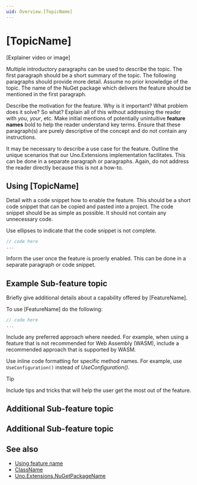 ```yaml
---
uid: Overview.[TopicName]
---
```


# [TopicName]

[Explainer video or image]

Multiple introductory paragraphs can be used to describe the topic. The first paragraph should be a short summary of the topic. The following paragraphs should provide more detail. Assume no prior knowledge of the topic. The name of the NuGet package which delivers the feature should be mentioned in the first paragraph.

Describe the motivation for the feature. Why is it important? What problem does it solve? So what? Explain all of this without addressing the reader with _you_, _your_, etc. Make initial mentions of potentially unintuitive **feature names** bold to help the reader understand key terms. Ensure that these paragraph(s) are purely descriptive of the concept and do not contain any instructions.

It may be necessary to describe a use case for the feature. Outline the unique scenarios that our Uno.Extensions implementation facilitates. This can be done in a separate paragraph or paragraphs. Again, do not address the reader directly because this is not a how-to.

## Using [TopicName]

Detail with a code snippet how to enable the feature. This should be a short code snippet that can be copied and pasted into a project. The code snippet should be as simple as possible. It should not contain any unnecessary code.

Use ellipses to indicate that the code snippet is not complete.

```csharp
// code here
...
```

Inform the user once the feature is proerly enabled. This can be done in a separate paragraph or code snippet.

## Example Sub-feature topic

Briefly give additional details about a capability offered by [FeatureName].

To use [FeatureName] do the following:  

```csharp
// code here
...
```

Include any preferred approach where needed. For example, when using a feature that is not recommended for Web Assembly (WASM), include a recommended approach that is supported by WASM.

Use inline code formatting for specific method names. For example, use `UseConfiguration()` instead of _UseConfiguration()_.

> [!TIP]
> Include tips and tricks that will help the user get the most out of the feature.

## Additional Sub-feature topic

## Additional Sub-feature topic

## See also

- [Using feature name](https://docs.microsoft.com)
- [ClassName](https://docs.microsoft.com)
- [Uno.Extensions.NuGetPackageName](https://www.nuget.org/)